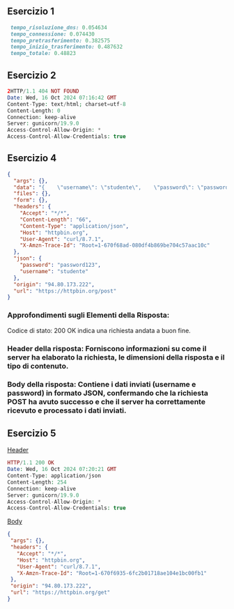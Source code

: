 
## Esercizio 1

 ``` ruby
  tempo_risoluzione_dns: 0.054634
  tempo_connessione: 0.074430
  tempo_pretrasferimento: 0.382575
  tempo_inizio_trasferimento: 0.487632
  tempo_totale: 0.48823
 ```

## Esercizio 2

``` php  
2HTTP/1.1 404 NOT FOUND
Date: Wed, 16 Oct 2024 07:16:42 GMT
Content-Type: text/html; charset=utf-8
Content-Length: 0
Connection: keep-alive
Server: gunicorn/19.9.0
Access-Control-Allow-Origin: *
Access-Control-Allow-Credentials: true
``` 

## Esercizio 4 
``` json
{
  "args": {},
  "data": "{    \"username\": \"studente\",    \"password\": \"password123\"        }",
  "files": {},
  "form": {},
  "headers": {
    "Accept": "*/*",
    "Content-Length": "66",
    "Content-Type": "application/json",
    "Host": "httpbin.org",
    "User-Agent": "curl/8.7.1",
    "X-Amzn-Trace-Id": "Root=1-670f68ad-080df4b869be704c57aac10c"
  },
  "json": {
    "password": "password123",
    "username": "studente"
  },
  "origin": "94.80.173.222",
  "url": "https://httpbin.org/post"
}
```
### Approfondimenti sugli Elementi  della Risposta:
Codice di stato: 200 OK indica una richiesta andata a buon fine.

###  Header della risposta: Forniscono informazioni su come il server ha elaborato la richiesta, le dimensioni della risposta e il tipo di contenuto.

### Body della risposta: Contiene i dati inviati (username e password) in formato JSON, confermando che la richiesta POST ha avuto successo e che il server ha correttamente ricevuto e processato i dati inviati.







## Esercizio 5 
[Header](https://github.com/ruffoh/Tpsit_24/blob/main/2k24/Http/Curl/esercizio/header.txt)
``` php
HTTP/1.1 200 OK
Date: Wed, 16 Oct 2024 07:20:21 GMT
Content-Type: application/json
Content-Length: 254
Connection: keep-alive
Server: gunicorn/19.9.0
Access-Control-Allow-Origin: *
Access-Control-Allow-Credentials: true


```
[Body](https://github.com/ruffoh/Tpsit_24/blob/main/2k24/Http/Curl/esercizio/body.txt)
 ``` json
{
  "args": {}, 
  "headers": {
    "Accept": "*/*", 
    "Host": "httpbin.org", 
    "User-Agent": "curl/8.7.1", 
    "X-Amzn-Trace-Id": "Root=1-670f6935-6fc2b01718ae104e1bc00fb1"
  }, 
  "origin": "94.80.173.222", 
  "url": "https://httpbin.org/get"
}
```



